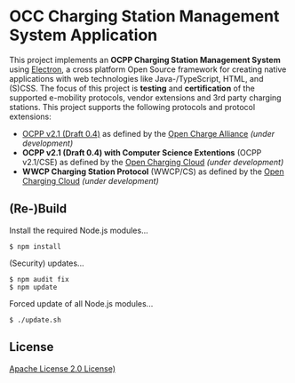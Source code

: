 # OCC Charging Station Management System Application

This project implements an **OCPP Charging Station Management System** using [Electron](https://www.electronjs.org), a cross platform Open Source framework for creating native applications with web technologies like Java-/TypeScript, HTML, and (S)CSS. The focus of this project is **testing** and **certification** of the supported e-mobility protocols, vendor extensions and 3rd party charging stations. This project supports the following protocols and protocol extensions:

- [OCPP v2.1 (Draft 0.4)](https://www.openchargealliance.org/protocols/) as defined by the [Open Charge Alliance](https://www.openchargealliance.org) *(under development)*
- **OCPP v2.1 (Draft 0.4) with Computer Science Extentions** (OCPP v2.1/CSE) as defined by the [Open Charging Cloud](https://github.com/OpenChargingCloud) *(under development)*
- **WWCP Charging Station Protocol** (WWCP/CS) as defined by the [Open Charging Cloud](https://github.com/OpenChargingCloud) *(under development)*


## (Re-)Build

Install the required Node.js modules...
```
$ npm install
```

(Security) updates...
```
$ npm audit fix
$ npm update
```

Forced update of all Node.js modules...
```
$ ./update.sh
```


## License

[Apache License 2.0 License)](LICENSE)
